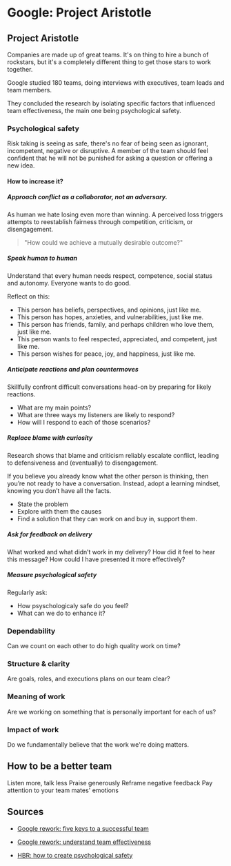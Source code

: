 # Google: Project Aristotle

## Project Aristotle

Companies are made up of great teams.
It's on thing to hire a bunch of rockstars, but it's a completely different thing to get those stars to work together. 

Google studied 180 teams, doing interviews with executives, team leads and team members.

They concluded the research by isolating specific factors that influenced team effectiveness, the main one being psychological safety.

### Psychological safety

Risk taking is seeing as safe, there's no fear of being seen as ignorant, incompetent, negative or disruptive.
A member of the team should feel confident that he will not be punished for asking a question or offering a new idea.

#### How to increase it?

##### Approach conflict as a collaborator, not an adversary.
As human we hate losing even more than winning.
A perceived loss triggers attempts to reestablish fairness through competition, criticism, or disengagement.
>"How could we achieve a mutually desirable outcome?" 

##### Speak human to human

Understand that every human needs respect, competence, social status and autonomy. Everyone wants to do good.

Reflect on this:
- This person has beliefs, perspectives, and opinions, just like me.
- This person has hopes, anxieties, and vulnerabilities, just like me.
- This person has friends, family, and perhaps children who love them, just like me.
- This person wants to feel respected, appreciated, and competent, just like me.
- This person wishes for peace, joy, and happiness, just like me.

##### Anticipate reactions and plan countermoves

Skillfully confront difficult conversations head-on by preparing for likely reactions.

- What are my main points?
- What are three ways my listeners are likely to respond?
- How will I respond to each of those scenarios?

##### Replace blame with curiosity

Research shows that blame and criticism reliably escalate conflict, leading to defensiveness and (eventually) to disengagement.

If you believe you already know what the other person is thinking, then you’re not ready to have a conversation. Instead, adopt a learning mindset, knowing you don’t have all the facts.

- State the problem
- Explore with them the causes
- Find a solution that they can work on and buy in, support them.

##### Ask for feedback on delivery

What worked and what didn’t work in my delivery?
How did it feel to hear this message?
How could I have presented it more effectively?

##### Measure psychological safety

Regularly ask:
- How psyschologicaly safe do you feel?
- What can we do to enhance it?

### Dependability

Can we count on each other to do high quality work on time?

### Structure & clarity

Are goals, roles, and executions plans on our team clear?

### Meaning of work

Are we working on something that is personally important for each of us?

### Impact of work

Do we fundamentally believe that the work we're doing matters.

## How to be a better team

Listen more, talk less
Praise generously
Reframe negative feedback
Pay attention to your team mates' emotions

## Sources

- [Google rework: five keys to a successful team](https://rework.withgoogle.com/blog/five-keys-to-a-successful-google-team/)

- [Google rework: understand team effectiveness](https://rework.withgoogle.com/guides/understanding-team-effectiveness/steps/introduction/)

- [HBR: how to create psychological safety](https://hbr.org/2017/08/high-performing-teams-need-psychological-safety-heres-how-to-create-it)
